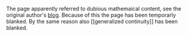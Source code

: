 The page apparently referred to dubious mathemaical content, see the original author's [blog](http://portonmath.wordpress.com/category/publications/). Because of this the page has been temporarly blanked. By the same reason also
[[generalized continuity]] has been blanked.